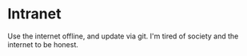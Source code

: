 # Intranet
Use the internet offline, and update via git. I'm tired of society and the internet to be honest.

